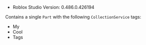 - Roblox Studio Version: 0.486.0.426194

Contains a single `Part` with the following `CollectionService` tags:
* My
* Cool
* Tags
